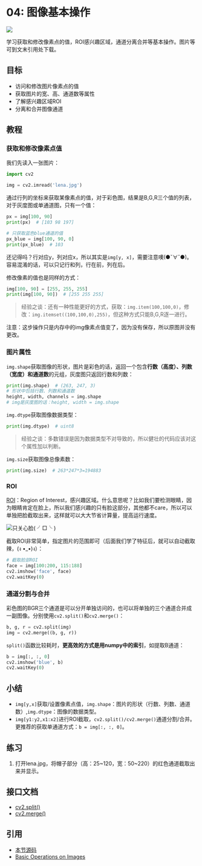 # 04: 图像基本操作

![](http://cos.codec.wang/cv2_lena_face_roi_crop.jpg)

学习获取和修改像素点的值，ROI感兴趣区域，通道分离合并等基本操作。图片等可到文末引用处下载。

## 目标

* 访问和修改图片像素点的值
* 获取图片的宽、高、通道数等属性
* 了解感兴趣区域ROI
* 分离和合并图像通道

## 教程

### 获取和修改像素点值

我们先读入一张图片：

```python
import cv2

img = cv2.imread('lena.jpg')
```

通过行列的坐标来获取某像素点的值，对于彩色图，结果是B,G,R三个值的列表，对于灰度图或单通道图，只有一个值：

```python
px = img[100, 90]
print(px)  # [103 98 197]

# 只获取蓝色blue通道的值
px_blue = img[100, 90, 0]
print(px_blue)  # 103
```

还记得吗？行对应y，列对应x，所以其实是`img[y, x]`，需要注意噢\(●ˇ∀ˇ●\)。容易混淆的话，可以只记行和列，行在前，列在后。

修改像素的值也是同样的方式：

```python
img[100, 90] = [255, 255, 255]
print(img[100, 90])  # [255 255 255]
```

> 经验之谈：还有一种性能更好的方式，获取：`img.item(100,100,0)`，修改：`img.itemset((100,100,0),255)`，但这种方式只能B,G,R逐一进行。

注意：这步操作只是内存中的img像素点值变了，因为没有保存，所以原图并没有更改。

### 图片属性

`img.shape`获取图像的形状，图片是彩色的话，返回一个包含**行数（高度）、列数（宽度）和通道数**的元组，灰度图只返回行数和列数：

```python
print(img.shape)  # (263, 247, 3)
# 形状中包括行数、列数和通道数
height, width, channels = img.shape
# img是灰度图的话：height, width = img.shape
```

`img.dtype`获取图像数据类型：

```python
print(img.dtype)  # uint8
```

> 经验之谈：多数错误是因为数据类型不对导致的，所以健壮的代码应该对这个属性加以判断。

`img.size`获取图像总像素数：

```python
print(img.size)  # 263*247*3=194883
```

### ROI

[ROI](https://baike.baidu.com/item/ROI/1125333#viewPageContent)：Region of Interest，感兴趣区域。什么意思呢？比如我们要检测眼睛，因为眼睛肯定在脸上，所以我们感兴趣的只有脸这部分，其他都不care，所以可以单独把脸截取出来，这样就可以大大节省计算量，提高运行速度。

![&#x53EA;&#x5173;&#x5FC3;&#x8138;\( &#x256F;&#x25A1;&#x2570; \)](http://cos.codec.wang/cv2_lena_face_roi_crop.jpg)

截取ROI非常简单，指定图片的范围即可（后面我们学了特征后，就可以自动截取辣，\(ง •\_•\)ง）：

```python
# 截取脸部ROI
face = img[100:200, 115:188]
cv2.imshow('face', face)
cv2.waitKey(0)
```

### 通道分割与合并

彩色图的BGR三个通道是可以分开单独访问的，也可以将单独的三个通道合并成一副图像。分别使用`cv2.split()`和`cv2.merge()`：

```python
b, g, r = cv2.split(img)
img = cv2.merge((b, g, r))
```

`split()`函数比较耗时，**更高效的方式是用numpy中的索引**，如提取B通道：

```python
b = img[:, :, 0]
cv2.imshow('blue', b)
cv2.waitKey(0)
```

## 小结

* `img[y,x]`获取/设置像素点值，`img.shape`：图片的形状（行数、列数、通道数）,`img.dtype`：图像的数据类型。
* `img[y1:y2,x1:x2]`进行ROI截取，`cv2.split()/cv2.merge()`通道分割/合并。更推荐的获取单通道方式：`b = img[:, :, 0]`。

## 练习

1. 打开lena.jpg，将帽子部分（高：25~120，宽：50~220）的红色通道截取出来并显示。

## 接口文档

* [cv2.split\(\)](https://docs.opencv.org/4.0.0/d2/de8/group__core__array.html#ga0547c7fed86152d7e9d0096029c8518a)
* [cv2.merge\(\)](https://docs.opencv.org/4.0.0/d2/de8/group__core__array.html#ga7d7b4d6c6ee504b30a20b1680029c7b4)

## 引用

* [本节源码](https://github.com/codecwang/OpenCV-Python-Tutorial/tree/master/04-Basic-Operations)
* [Basic Operations on Images](http://opencv-python-tutroals.readthedocs.io/en/latest/py_tutorials/py_core/py_basic_ops/py_basic_ops.html#basic-ops)

